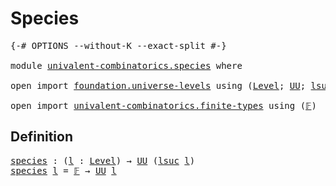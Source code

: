 # Species

<pre class="Agda"><a id="20" class="Symbol">{-#</a> <a id="24" class="Keyword">OPTIONS</a> <a id="32" class="Pragma">--without-K</a> <a id="44" class="Pragma">--exact-split</a> <a id="58" class="Symbol">#-}</a>

<a id="63" class="Keyword">module</a> <a id="70" href="univalent-combinatorics.species.html" class="Module">univalent-combinatorics.species</a> <a id="102" class="Keyword">where</a>

<a id="109" class="Keyword">open</a> <a id="114" class="Keyword">import</a> <a id="121" href="foundation.universe-levels.html" class="Module">foundation.universe-levels</a> <a id="148" class="Keyword">using</a> <a id="154" class="Symbol">(</a><a id="155" href="Agda.Primitive.html#597" class="Postulate">Level</a><a id="160" class="Symbol">;</a> <a id="162" href="foundation-core.universe-levels.html#222" class="Primitive">UU</a><a id="164" class="Symbol">;</a> <a id="166" href="Agda.Primitive.html#780" class="Primitive">lsuc</a><a id="170" class="Symbol">)</a>

<a id="173" class="Keyword">open</a> <a id="178" class="Keyword">import</a> <a id="185" href="univalent-combinatorics.finite-types.html" class="Module">univalent-combinatorics.finite-types</a> <a id="222" class="Keyword">using</a> <a id="228" class="Symbol">(</a><a id="229" href="univalent-combinatorics.finite-types.html#4042" class="Function">𝔽</a><a id="230" class="Symbol">)</a>
</pre>
## Definition

<pre class="Agda"><a id="species"></a><a id="260" href="univalent-combinatorics.species.html#260" class="Function">species</a> <a id="268" class="Symbol">:</a> <a id="270" class="Symbol">(</a><a id="271" href="univalent-combinatorics.species.html#271" class="Bound">l</a> <a id="273" class="Symbol">:</a> <a id="275" href="Agda.Primitive.html#597" class="Postulate">Level</a><a id="280" class="Symbol">)</a> <a id="282" class="Symbol">→</a> <a id="284" href="foundation-core.universe-levels.html#222" class="Primitive">UU</a> <a id="287" class="Symbol">(</a><a id="288" href="Agda.Primitive.html#780" class="Primitive">lsuc</a> <a id="293" href="univalent-combinatorics.species.html#271" class="Bound">l</a><a id="294" class="Symbol">)</a>
<a id="296" href="univalent-combinatorics.species.html#260" class="Function">species</a> <a id="304" href="univalent-combinatorics.species.html#304" class="Bound">l</a> <a id="306" class="Symbol">=</a> <a id="308" href="univalent-combinatorics.finite-types.html#4042" class="Function">𝔽</a> <a id="310" class="Symbol">→</a> <a id="312" href="foundation-core.universe-levels.html#222" class="Primitive">UU</a> <a id="315" href="univalent-combinatorics.species.html#304" class="Bound">l</a>
</pre>